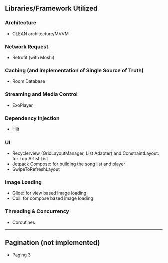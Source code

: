 ## Libraries/Framework Utilized

### Architecture
- CLEAN architecture/MVVM

### Network Request
- Retrofit (with Moshi)

### Caching (and implementation of Single Source of Truth)
- Room Database

### Streaming and Media Control
- ExoPlayer

### Dependency Injection
- Hilt

### UI
- Recyclerview (GridLayoutManager, List Adapter) and ConstraintLayout: for Top Artist List
- Jetpack Compose: for building the song list and player
- SwipeToRefreshLayout

### Image Loading
- Glide: for view based image loading
- Coil: for compose based image loading

### Threading & Concurrency
- Coroutines
____________________________________
## Pagination (not implemented)
- Paging 3
